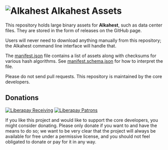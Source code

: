 # ![Alkahest](Alkahest.ico) Alkahest Assets

This repository holds large binary assets for **Alkahest**, such as data center
files. They are stored in the form of releases on the GitHub page.

Users will never need to download anything manually from this repository; the
Alkahest command line interface will handle that.

The [manifest.json](manifest.json) file contains a list of assets along with
checksums for various hash algorithms. See
[manifest.schema.json](manifest.schema.json) for how to interpret the file.

Please do not send pull requests. This repository is maintained by the core
developers.

## Donations

[![Liberapay Receiving](http://img.shields.io/liberapay/receives/alkahest.svg?logo=liberapay)](https://liberapay.com/alkahest/donate)
[![Liberapay Patrons](http://img.shields.io/liberapay/patrons/alkahest.svg?logo=liberapay)](https://liberapay.com/alkahest)

If you like this project and would like to support the core developers, you
might consider donating. Please only donate if you want to and have the means to
do so; we want to be very clear that the project will always be available for
free under a permissive license, and you should not feel obligated to donate or
pay for it in any way.
